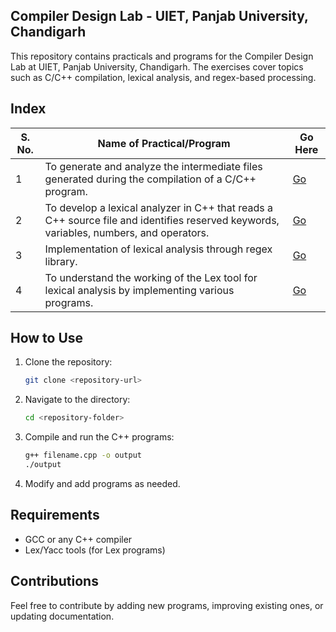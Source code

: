 ## Compiler Design Lab - UIET, Panjab University, Chandigarh
This repository contains practicals and programs for the Compiler Design Lab at UIET, Panjab University, Chandigarh. The exercises cover topics such as C/C++ compilation, lexical analysis, and regex-based processing.
## Index

| S. No. | Name of Practical/Program | Go Here |
|--------|----------------------------|---------|
| 1 | To generate and analyze the intermediate files generated during the compilation of a C/C++ program. | [Go](https://github.com/jatindhiman05/Compiler-Design/tree/master/Lab%201) |
| 2 | To develop a lexical analyzer in C++ that reads a C++ source file and identifies reserved keywords, variables, numbers, and operators. | [Go](https://github.com/jatindhiman05/Compiler-Design/tree/master/Lab%202) |
| 3 | Implementation of lexical analysis through regex library. | [Go](https://github.com/jatindhiman05/Compiler-Design/tree/master/Lab%203) |
| 4 | To understand the working of the Lex tool for lexical analysis by implementing various programs. | [Go](https://github.com/jatindhiman05/Compiler-Design/tree/master/Lab%204) |

## How to Use

1. Clone the repository:
   ```sh
   git clone <repository-url>
   ```
2. Navigate to the directory:
   ```sh
   cd <repository-folder>
   ```
3. Compile and run the C++ programs:
   ```sh
   g++ filename.cpp -o output
   ./output
   ```
4. Modify and add programs as needed.

## Requirements
- GCC or any C++ compiler
- Lex/Yacc tools (for Lex programs)

## Contributions
Feel free to contribute by adding new programs, improving existing ones, or updating documentation.

